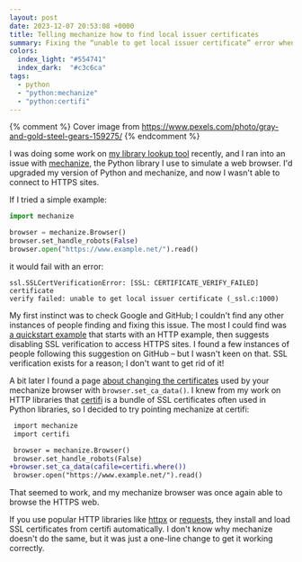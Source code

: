 ```yaml
---
layout: post
date: 2023-12-07 20:53:08 +0000
title: Telling mechanize how to find local issuer certificates
summary: Fixing the “unable to get local issuer certificate” error when using mechanize.Browser.
colors:
  index_light: "#554741"
  index_dark:  "#c3c6ca"
tags: 
  - python
  - "python:mechanize"
  - "python:certifi"
---
```


{% comment %}
  Cover image from https://www.pexels.com/photo/gray-and-gold-steel-gears-159275/
{% endcomment %}

I was doing some work on [my library lookup tool] recently, and I ran into an issue with [mechanize], the Python library I use to simulate a web browser.
I'd upgraded my version of Python and mechanize, and now I wasn't able to connect to HTTPS sites.

If I tried a simple example:

```python
import mechanize

browser = mechanize.Browser()
browser.set_handle_robots(False)
browser.open("https://www.example.net/").read()
```

it would fail with an error:

```
ssl.SSLCertVerificationError: [SSL: CERTIFICATE_VERIFY_FAILED] certificate
verify failed: unable to get local issuer certificate (_ssl.c:1000)
```

My first instinct was to check Google and GitHub; I couldn't find any other instances of people finding and fixing this issue.
The most I could find was [a quickstart example] that starts with an HTTP example, then suggests disabling SSL verification to access HTTPS sites.
I found a few instances of people following this suggestion on GitHub – but I wasn't keen on that.
SSL verification exists for a reason; I don't want to get rid of it!

A bit later I found a page [about changing the certificates] used by your mechanize browser with `browser.set_ca_data()`.
I knew from my work on HTTP libraries that [certifi] is a bundle of SSL certificates often used in Python libraries, so I decided to try pointing mechanize at certifi:

```diff
 import mechanize
 import certifi

 browser = mechanize.Browser()
 browser.set_handle_robots(False)
+browser.set_ca_data(cafile=certifi.where())
 browser.open("https://www.example.net/").read()
```

That seemed to work, and my mechanize browser was once again able to browse the HTTPS web.

If you use popular HTTP libraries like [httpx] or [requests], they install and load SSL certificates from certifi automatically.
I don't know why mechanize doesn't do the same, but it was just a one-line change to get it working correctly.

[my library lookup tool]: /2022/library-lookup/
[mechanize]: https://pypi.org/project/mechanize/
[about changing the certificates]: https://mechanize.readthedocs.io/en/latest/advanced.html#using-custom-ca-certificates
[a quickstart example]: https://mechanize.readthedocs.io/en/latest/index.html
[certifi]: https://github.com/certifi/python-certifi
[httpx]: https://www.python-httpx.org/advanced/#ssl-certificates
[requests]: https://requests.readthedocs.io/en/latest/user/advanced/?highlight=certifi#ca-certificates

<!--

Traceback (most recent call last):
  File "/private/var/folders/3s/tb0f2zjd6gq7f9x0k2_r0ndw0000gn/T/tmp.i2QQ1FRh/.venv/lib/python3.12/site-packages/mechanize/_urllib2_fork.py", line 1242, in do_open
    h.request(str(req.get_method()), str(req.get_selector()), req.data,
  File "/Library/Frameworks/Python.framework/Versions/3.12/lib/python3.12/http/client.py", line 1319, in request
    self._send_request(method, url, body, headers, encode_chunked)
  File "/Library/Frameworks/Python.framework/Versions/3.12/lib/python3.12/http/client.py", line 1365, in _send_request
    self.endheaders(body, encode_chunked=encode_chunked)
  File "/Library/Frameworks/Python.framework/Versions/3.12/lib/python3.12/http/client.py", line 1314, in endheaders
    self._send_output(message_body, encode_chunked=encode_chunked)
  File "/Library/Frameworks/Python.framework/Versions/3.12/lib/python3.12/http/client.py", line 1074, in _send_output
    self.send(msg)
  File "/Library/Frameworks/Python.framework/Versions/3.12/lib/python3.12/http/client.py", line 1018, in send
    self.connect()
  File "/Library/Frameworks/Python.framework/Versions/3.12/lib/python3.12/http/client.py", line 1460, in connect
    self.sock = self._context.wrap_socket(self.sock,
                ^^^^^^^^^^^^^^^^^^^^^^^^^^^^^^^^^^^^
  File "/Library/Frameworks/Python.framework/Versions/3.12/lib/python3.12/ssl.py", line 455, in wrap_socket
    return self.sslsocket_class._create(
           ^^^^^^^^^^^^^^^^^^^^^^^^^^^^^
  File "/Library/Frameworks/Python.framework/Versions/3.12/lib/python3.12/ssl.py", line 1046, in _create
    self.do_handshake()
  File "/Library/Frameworks/Python.framework/Versions/3.12/lib/python3.12/ssl.py", line 1317, in do_handshake
    self._sslobj.do_handshake()
ssl.SSLCertVerificationError: [SSL: CERTIFICATE_VERIFY_FAILED] certificate verify failed: unable to get local issuer certificate (_ssl.c:1000)

During handling of the above exception, another exception occurred:

Traceback (most recent call last):
  File "/private/var/folders/3s/tb0f2zjd6gq7f9x0k2_r0ndw0000gn/T/tmp.i2QQ1FRh/s.py", line 5, in <module>
    browser.open("https://www.example.net/").read()
    ^^^^^^^^^^^^^^^^^^^^^^^^^^^^^^^^^^^^^^^^
  File "/private/var/folders/3s/tb0f2zjd6gq7f9x0k2_r0ndw0000gn/T/tmp.i2QQ1FRh/.venv/lib/python3.12/site-packages/mechanize/_mechanize.py", line 257, in open
    return self._mech_open(url_or_request, data, timeout=timeout)
           ^^^^^^^^^^^^^^^^^^^^^^^^^^^^^^^^^^^^^^^^^^^^^^^^^^^^^^
  File "/private/var/folders/3s/tb0f2zjd6gq7f9x0k2_r0ndw0000gn/T/tmp.i2QQ1FRh/.venv/lib/python3.12/site-packages/mechanize/_mechanize.py", line 287, in _mech_open
    response = UserAgentBase.open(self, request, data)
               ^^^^^^^^^^^^^^^^^^^^^^^^^^^^^^^^^^^^^^^
  File "/private/var/folders/3s/tb0f2zjd6gq7f9x0k2_r0ndw0000gn/T/tmp.i2QQ1FRh/.venv/lib/python3.12/site-packages/mechanize/_opener.py", line 193, in open
    response = urlopen(self, req, data)
               ^^^^^^^^^^^^^^^^^^^^^^^^
  File "/private/var/folders/3s/tb0f2zjd6gq7f9x0k2_r0ndw0000gn/T/tmp.i2QQ1FRh/.venv/lib/python3.12/site-packages/mechanize/_urllib2_fork.py", line 431, in _open
    result = self._call_chain(self.handle_open, protocol, protocol +
             ^^^^^^^^^^^^^^^^^^^^^^^^^^^^^^^^^^^^^^^^^^^^^^^^^^^^^^^
  File "/private/var/folders/3s/tb0f2zjd6gq7f9x0k2_r0ndw0000gn/T/tmp.i2QQ1FRh/.venv/lib/python3.12/site-packages/mechanize/_urllib2_fork.py", line 420, in _call_chain
    result = func(*args)
             ^^^^^^^^^^^
  File "/private/var/folders/3s/tb0f2zjd6gq7f9x0k2_r0ndw0000gn/T/tmp.i2QQ1FRh/.venv/lib/python3.12/site-packages/mechanize/_urllib2_fork.py", line 1296, in https_open
    return self.do_open(conn_factory, req)
           ^^^^^^^^^^^^^^^^^^^^^^^^^^^^^^^
  File "/private/var/folders/3s/tb0f2zjd6gq7f9x0k2_r0ndw0000gn/T/tmp.i2QQ1FRh/.venv/lib/python3.12/site-packages/mechanize/_urllib2_fork.py", line 1246, in do_open
    raise URLError(err)
urllib.error.URLError: <urlopen error [SSL: CERTIFICATE_VERIFY_FAILED] certificate verify failed: unable to get local issuer certificate (_ssl.c:1000)>

-->
